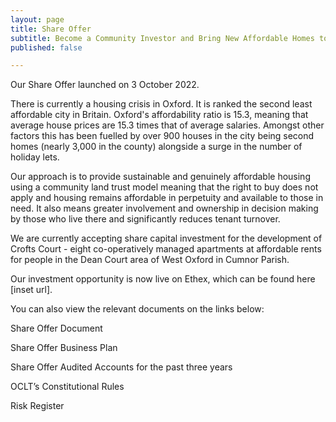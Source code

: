 ```yaml
---
layout: page
title: Share Offer
subtitle: Become a Community Investor and Bring New Affordable Homes to Oxford!
published: false

---
```

Our Share Offer launched on 3 October 2022.

There is currently a housing crisis in Oxford. It is ranked the second least affordable city in Britain. Oxford's affordability ratio is 15.3, meaning that average house prices are 15.3 times that of average salaries. Amongst other factors this has been fuelled by over 900 houses in the city being second homes (nearly 3,000 in the county) alongside a surge in the number of holiday lets.

Our approach is to provide sustainable and genuinely affordable housing using a community land trust model meaning that the right to buy does not apply and housing remains affordable in perpetuity and available to those in need. It also means greater involvement and ownership in decision making by those who live there and significantly reduces tenant turnover.

We are currently accepting share capital investment for the development of Crofts Court - eight co-operatively managed apartments at affordable rents for people in the Dean Court area of West Oxford in Cumnor Parish.

Our investment opportunity is now live on Ethex, which can be found here \[inset url\].

You can also view the relevant documents on the links below:

Share Offer Document

Share Offer Business Plan

Share Offer Audited Accounts for the past three years

OCLT’s Constitutional Rules

Risk Register